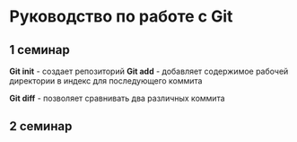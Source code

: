 # Руководство по работе с Git

## 1 семинар
**Git init** - создает репозиторий
**Git add** - добавляет содержимое рабочей директории в индекс для последующего коммита

**Git diff** - позволяет сравнивать два различных коммита

## 2 семинар

